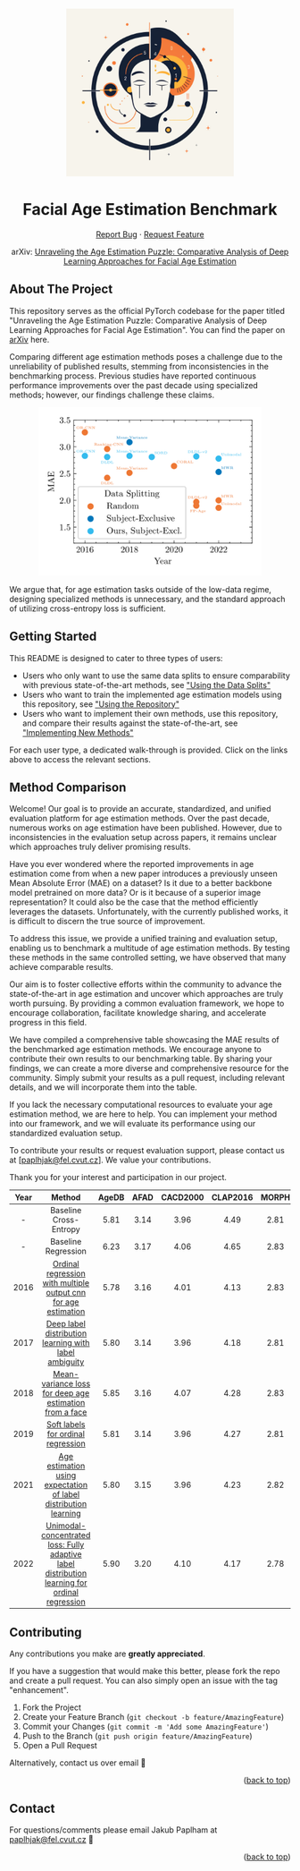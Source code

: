 <a name="readme-top"></a>

<!-- PROJECT LOGO -->
<br />
<div align="center">
  <a href="https://github.com/paplhjak/Facial-Age-Estimation-Benchmark">
    <img src="doc/logo.png" alt="Logo" width="300" height="300">
  </a>

<h1 align="center">Facial Age Estimation Benchmark</h1>
  <p align="center">
    <a href="https://github.com/paplhjak/Facial-Age-Estimation-Benchmark/issues">Report Bug</a>
    ·
    <a href="https://github.com/paplhjak/Facial-Age-Estimation-Benchmark/issues">Request Feature</a>    
  </p>
</div>

<div>
  <p align="center">
  arXiv: <a href="https://arxiv.org/abs/2307.04570">Unraveling the Age Estimation Puzzle: Comparative Analysis of Deep Learning Approaches for Facial Age Estimation</a>
  </p>
</div>

<!-- ABOUT THE PROJECT -->

## About The Project

This repository serves as the official PyTorch codebase for the paper titled "Unraveling the Age Estimation Puzzle: Comparative Analysis of Deep Learning Approaches for Facial Age Estimation". You can find the paper on [arXiv](https://arxiv.org/abs/2307.04570) here.

Comparing different age estimation methods poses a challenge due to the unreliability of published results, stemming from inconsistencies in the benchmarking process. Previous studies have reported continuous performance improvements over the past decade using specialized methods; however, our findings challenge these claims.

<center>
<img src="doc/MAE_vs_year.png" alt="Graph" height="300">  
</center>
    
We argue that, for age estimation tasks outside of the low-data regime, designing specialized methods is unnecessary, and the standard approach of utilizing cross-entropy loss is sufficient.

<!-- GETTING STARTED -->

## Getting Started

This README is designed to cater to three types of users:

- Users who only want to use the same data splits to ensure comparability with previous state-of-the-art methods, see ["Using the Data Splits"](doc/using_the_data_splits.md)
- Users who want to train the implemented age estimation models using this repository, see ["Using the Repository"](doc/using_the_repository.md)
- Users who want to implement their own methods, use this repository, and compare their results against the state-of-the-art, see ["Implementing New Methods"](doc/implementing_new_methods.md)

For each user type, a dedicated walk-through is provided. Click on the links above to access the relevant sections.

## Method Comparison

Welcome! Our goal is to provide an accurate, standardized, and unified evaluation platform for age estimation methods. Over the past decade, numerous works on age estimation have been published. However, due to inconsistencies in the evaluation setup across papers, it remains unclear which approaches truly deliver promising results.

Have you ever wondered where the reported improvements in age estimation come from when a new paper introduces a previously unseen Mean Absolute Error (MAE) on a dataset? Is it due to a better backbone model pretrained on more data? Or is it because of a superior image representation? It could also be the case that the method efficiently leverages the datasets. Unfortunately, with the currently published works, it is difficult to discern the true source of improvement.

To address this issue, we provide a unified training and evaluation setup, enabling us to benchmark a multitude of age estimation methods. By testing these methods in the same controlled setting, we have observed that many achieve comparable results.

Our aim is to foster collective efforts within the community to advance the state-of-the-art in age estimation and uncover which approaches are truly worth pursuing. By providing a common evaluation framework, we hope to encourage collaboration, facilitate knowledge sharing, and accelerate progress in this field.

We have compiled a comprehensive table showcasing the MAE results of the benchmarked age estimation methods. We encourage anyone to contribute their own results to our benchmarking table. By sharing your findings, we can create a more diverse and comprehensive resource for the community. Simply submit your results as a pull request, including relevant details, and we will incorporate them into the table.

If you lack the necessary computational resources to evaluate your age estimation method, we are here to help. You can implement your method into our framework, and we will evaluate its performance using our standardized evaluation setup.

To contribute your results or request evaluation support, please contact us at [paplhjak@fel.cvut.cz]. We value your contributions.

Thank you for your interest and participation in our project.


| **Year** |                                                                                     **Method**                                                                                      | **AgeDB** | **AFAD** | **CACD2000** | **CLAP2016** | **MORPH** | **UTKFace** |
| :------: | :---------------------------------------------------------------------------------------------------------------------------------------------------------------------------------: | :-------: | :------: | :----------: | :----------: | :-------: | :---------: |
|    -     |                                                                               Baseline Cross-Entropy                                                                                |   5.81    |   3.14   |     3.96     |     4.49     |   2.81    |    4.38     |
|    -     |                                                                                 Baseline Regression                                                                                 |   6.23    |   3.17   |     4.06     |     4.65     |   2.83    |    4.72     |
|   2016   | [Ordinal regression with multiple output cnn for age estimation](https://www.cv-foundation.org/openaccess/content_cvpr_2016/papers/Niu_Ordinal_Regression_With_CVPR_2016_paper.pdf) |   5.78    |   3.16   |     4.01     |     4.13     |   2.83    |    4.40     |
|   2017   |                                              [Deep label distribution learning with label ambiguity](https://arxiv.org/abs/1611.01731)                                              |   5.80    |   3.14   |     3.96     |     4.18     |   2.81    |    4.39     |
|   2018   |           [Mean-variance loss for deep age estimation from a face](https://openaccess.thecvf.com/content_cvpr_2018/papers/Pan_Mean-Variance_Loss_for_CVPR_2018_paper.pdf)           |   5.85    |   3.16   |     4.07     |     4.28     |   2.83    |    4.42     |
|   2019   |              [Soft labels for ordinal regression](https://openaccess.thecvf.com/content_CVPR_2019/papers/Diaz_Soft_Labels_for_Ordinal_Regression_CVPR_2019_paper.pdf)               |   5.81    |   3.14   |     3.96     |     4.27     |   2.81    |    4.36     |
|   2021   |                                 [Age estimation using expectation of label distribution learning](https://www.ijcai.org/proceedings/2018/0099.pdf)                                  |   5.80    |   3.15   |     3.96     |     4.23     |   2.82    |    4.42     |
|   2022   |                          [Unimodal-concentrated loss: Fully adaptive label distribution learning for ordinal regression](https://arxiv.org/abs/2204.00309)                          |   5.90    |   3.20   |     4.10     |     4.17     |   2.78    |    4.47     |

<!-- CONTRIBUTING -->

## Contributing

Any contributions you make are **greatly appreciated**.

If you have a suggestion that would make this better, please fork the repo and create a pull request. You can also simply open an issue with the tag "enhancement".

1. Fork the Project
2. Create your Feature Branch (`git checkout -b feature/AmazingFeature`)
3. Commit your Changes (`git commit -m 'Add some AmazingFeature'`)
4. Push to the Branch (`git push origin feature/AmazingFeature`)
5. Open a Pull Request

Alternatively, contact us over email :cowboy_hat_face:

<p align="right">(<a href="#readme-top">back to top</a>)</p>

<!-- CONTACT -->

## Contact

For questions/comments please email Jakub Paplham at paplhjak@fel.cvut.cz :slightly_smiling_face:

<p align="right">(<a href="#readme-top">back to top</a>)</p>

<!-- MARKDOWN LINKS & IMAGES -->

[PyTorch.js]: https://img.shields.io/badge/PyTorch-%23EE4C2C.svg?style=for-the-badge&logo=PyTorch&logoColor=white
[PyTorch-url]: https://pytorch.org/
